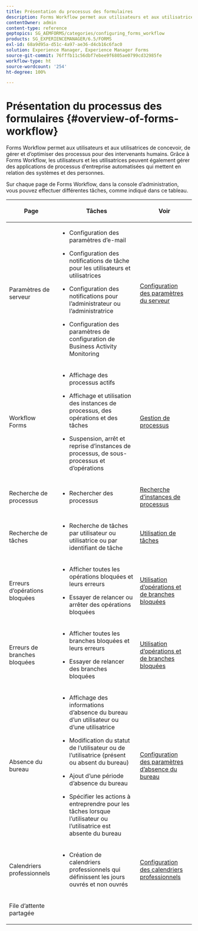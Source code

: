 ```yaml
---
title: Présentation du processus des formulaires
description: Forms Workflow permet aux utilisateurs et aux utilisatrices de concevoir, de gérer et d’optimiser des processus pour des intervenants humains. Grâce à Forms Workflow, les utilisateurs et les utilisatrices peuvent également gérer des applications de processus d’entreprise automatisées qui mettent en relation des systèmes et des personnes.
contentOwner: admin
content-type: reference
geptopics: SG_AEMFORMS/categories/configuring_forms_workflow
products: SG_EXPERIENCEMANAGER/6.5/FORMS
exl-id: 68a9d95a-d51c-4a97-ae36-d4cb16c6fac0
solution: Experience Manager, Experience Manager Forms
source-git-commit: 76fffb11c56dbf7ebee9f6805ae0799cd32985fe
workflow-type: ht
source-wordcount: '254'
ht-degree: 100%

---
```


# Présentation du processus des formulaires {#overview-of-forms-workflow}

Forms Workflow permet aux utilisateurs et aux utilisatrices de concevoir, de gérer et d’optimiser des processus pour des intervenants humains. Grâce à Forms Workflow, les utilisateurs et les utilisatrices peuvent également gérer des applications de processus d’entreprise automatisées qui mettent en relation des systèmes et des personnes.

Sur chaque page de Forms Workflow, dans la console d’administration, vous pouvez effectuer différentes tâches, comme indiqué dans ce tableau.

<table>
 <thead>
  <tr>
   <th><p>Page</p></th>
   <th><p>Tâches</p></th>
   <th><p>Voir</p></th>
  </tr>
 </thead>
 <tbody>
  <tr>
   <td><p>Paramètres de serveur</p></td>
   <td>
    <ul>
     <li><p>Configuration des paramètres d’e-mail</p></li>
     <li><p>Configuration des notifications de tâche pour les utilisateurs et utilisatrices</p></li>
     <li><p>Configuration des notifications pour l’administrateur ou l’administratrice</p></li>
     <li><p>Configuration des paramètres de configuration de Business Activity Monitoring </p></li>
    </ul></td>
   <td><p><a href="/help/forms/using/admin-help/configuring-server-settings.md#configuring-server-settings">Configuration des paramètres du serveur</a></p></td>
  </tr>
  <tr>
   <td><p>Workflow Forms</p></td>
   <td>
    <ul>
     <li><p>Affichage des processus actifs</p></li>
     <li><p>Affichage et utilisation des instances de processus, des opérations et des tâches</p></li>
     <li><p>Suspension, arrêt et reprise d’instances de processus, de sous-processus et d’opérations</p></li>
    </ul></td>
   <td><p><a href="/help/forms/using/admin-help/processes.md#managing-processes">Gestion de processus</a></p></td>
  </tr>
  <tr>
   <td><p>Recherche de processus</p></td>
   <td>
    <ul>
     <li><p>Rechercher des processus</p></li>
    </ul></td>
   <td><p><a href="/help/forms/using/admin-help/searching-process-instances.md#searching-for-process-instances">Recherche d’instances de processus</a></p></td>
  </tr>
  <tr>
   <td><p>Recherche de tâches</p></td>
   <td>
    <ul>
     <li><p>Recherche de tâches par utilisateur ou utilisatrice ou par identifiant de tâche</p></li>
    </ul></td>
   <td><p><a href="/help/forms/using/admin-help/tasks.md#working-with-tasks">Utilisation de tâches</a></p></td>
  </tr>
  <tr>
   <td><p>Erreurs d’opérations bloquées</p></td>
   <td>
    <ul>
     <li><p>Afficher toutes les opérations bloquées et leurs erreurs</p></li>
     <li><p>Essayer de relancer ou arrêter des opérations bloquées</p></li>
    </ul></td>
   <td><p><a href="/help/forms/using/admin-help/stalled-operations-branches.md#working-with-stalled-operations-and-branches">Utilisation d’opérations et de branches bloquées</a></p></td>
  </tr>
  <tr>
   <td><p>Erreurs de branches bloquées</p></td>
   <td>
    <ul>
     <li><p>Afficher toutes les branches bloquées et leurs erreurs</p></li>
     <li><p>Essayer de relancer des branches bloquées</p></li>
    </ul></td>
   <td><p><a href="/help/forms/using/admin-help/stalled-operations-branches.md#working-with-stalled-operations-and-branches">Utilisation d’opérations et de branches bloquées</a></p></td>
  </tr>
  <tr>
   <td><p>Absence du bureau</p></td>
   <td>
    <ul>
     <li><p>Affichage des informations d’absence du bureau d’un utilisateur ou d’une utilisatrice</p></li>
     <li><p>Modification du statut de l’utilisateur ou de l’utilisatrice (présent ou absent du bureau)</p></li>
     <li><p>Ajout d’une période d’absence du bureau </p></li>
     <li><p>Spécifier les actions à entreprendre pour les tâches lorsque l’utilisateur ou l’utilisatrice est absente du bureau</p></li>
    </ul></td>
   <td><p><a href="/help/forms/using/admin-help/configuring-out-office-settings.md#configuring-out-of-office-settings">Configuration des paramètres d’absence du bureau</a></p></td>
  </tr>
  <tr>
   <td><p>Calendriers professionnels</p></td>
   <td>
    <ul>
     <li><p>Création de calendriers professionnels qui définissent les jours ouvrés et non ouvrés</p></li>
    </ul></td>
   <td><p><a href="/help/forms/using/admin-help/configuring-business-calendars.md#configuring-business-calendars">Configuration des calendriers professionnels</a></p></td>
  </tr>
  <tr>
   <td><p>File d’attente partagée</p></td>
   <td><p></p></td>
   <td><p></p></td>
  </tr>
 </tbody>
</table>
